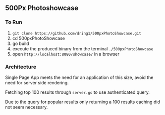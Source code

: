 ## 500Px Photoshowcase

### To Run
1. `git clone https://github.com/dring1/500pxPhotoShowcase.git`
2. cd 500pxPhotoShowcase
3. go build
4. execute the produced binary from the terminal `./500pxPhotoShowcase`
5. open `http://localhost:8080/showcase/` in a browser

### Architecture

Single Page App meets the need for an application of this size, avoid the need for server side rendering.

Fetching top 100 results through `server.go` to use authenticated query.

Due to the query for popular results only returning a 100 results caching did not seem necessary.
